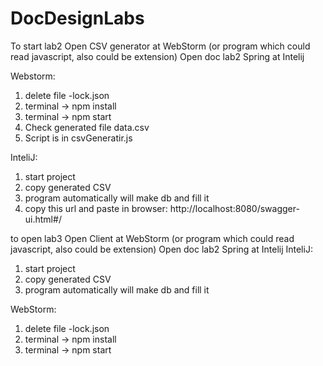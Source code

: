 # DocDesignLabs

To start lab2
Open CSV generator at WebStorm (or program which could read javascript, also could be extension)
Open doc lab2 Spring at Intelij

Webstorm:
1) delete file -lock.json 
2) terminal -> npm install
3) terminal -> npm start
4) Check generated file data.csv
5) Script is in csvGeneratir.js

InteliJ:
1) start project
2) copy generated CSV 
3) program automatically will make db and fill it
4) copy this url and paste in browser:
http://localhost:8080/swagger-ui.html#/

to open lab3
Open Client at WebStorm (or program which could read javascript, also could be extension)
Open doc lab2 Spring at Intelij
InteliJ:
1) start project
2) copy generated CSV 
3) program automatically will make db and fill it

WebStorm:
1) delete file -lock.json 
2) terminal -> npm install
3) terminal -> npm start
